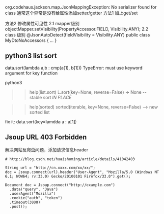 
org.codehaus.jackson.map.JsonMappingException: No serializer found for class
通常这个异常是没有给属性添加setter/getter
方法1
加上get/set

方法2
修改属性可见性
2.1  mapper级别
objectMapper.setVisibility(PropertyAccessor.FIELD, Visibility.ANY);
2.2 class 级别
@JsonAutoDetect(fieldVisibility = Visibility.ANY)
public class MyDtoNoAccessors { ... }


## python3 list sort
data.sort(lambda a,b : cmp(a[1], b[1]))
TypeError: must use keyword argument for key function

python3
>>help(list.sort)
>>L.sort(key=None, reverse=False) -> None -- stable sort *IN PLACE*

>>help(sorted)
>>sorted(iterable, key=None, reverse=False) --> new sorted list

fix it:
data.sort(key=lamdda a : a[1])


## Jsoup URL 403 Forbidden
解决网站反爬虫问题，添加请求信息header
```
# http://blog.csdn.net/huaishuming/article/details/41042403

String url = "http://cn.xxxx.com/xx/xx/";
doc = Jsoup.connect(url).header("User-Agent", "Mozilla/5.0 (Windows NT 6.1; WOW64; rv:33.0) Gecko/20100101 Firefox/33.0").get();

Document doc = Jsoup.connect("http://example.com")
  .data("query", "Java")
  .userAgent("Mozilla")
  .cookie("auth", "token")
  .timeout(3000)
  .post();
```